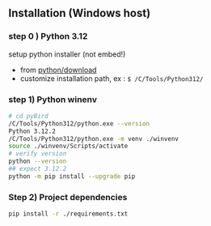 
## Installation (Windows host)

### step 0 ) Python 3.12
setup python installer (not embed!)
- from [python/download](https://www.python.org/downloads/) 
- customize installation path, ex : `$ /C/Tools/Python312/`

### step 1) Python winenv

```bash
# cd pyBird
/C/Tools/Python312/python.exe --version
Python 3.12.2
/C/Tools/Python312/python.exe -m venv ./winvenv
source ./winvenv/Scripts/activate
# verify version
python --version
## expect 3.12.2
python -m pip install --upgrade pip
```

### Step 2) Project dependencies
````bash
pip install -r ./requirements.txt
````
